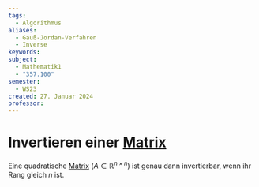 ```yaml
---
tags:
  - Algorithmus
aliases:
  - Gauß-Jordan-Verfahren
  - Inverse
keywords: 
subject:
  - Mathematik1
  - "357.100"
semester:
  - WS23
created: 27. Januar 2024
professor:
---
```

 

# Invertieren einer [Matrix](Matrix.md)

Eine quadratische [Matrix](Matrix.md) ($A \in \mathbb{R}^{n\times n}$) ist genau dann invertierbar, wenn ihr Rang gleich $n$ ist.
